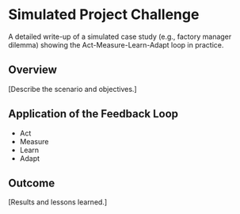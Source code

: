 # Simulated Project Challenge

A detailed write-up of a simulated case study (e.g., factory manager dilemma) showing the Act-Measure-Learn-Adapt loop in practice.

## Overview

[Describe the scenario and objectives.]

## Application of the Feedback Loop

- Act
- Measure
- Learn
- Adapt

## Outcome

[Results and lessons learned.]
